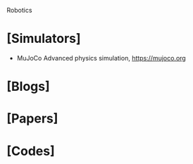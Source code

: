 Robotics

# [Simulators]
+ MuJoCo Advanced physics simulation, https://mujoco.org

# [Blogs]

# [Papers]


# [Codes]


